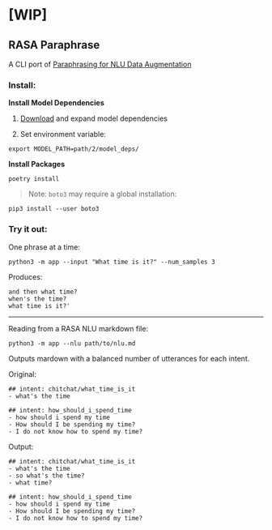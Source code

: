 # [WIP]

## RASA Paraphrase

A CLI port of [Paraphrasing for NLU Data Augmentation](https://forum.rasa.com/t/paraphrasing-for-nlu-data-augmentation-experimental/27744/1)

### Install:

**Install Model Dependencies**

1. [Download](https://paraphrase-model.nyc3.digitaloceanspaces.com/model_deps.zip) and expand model dependencies

1. Set environment variable:
```
export MODEL_PATH=path/2/model_deps/
```


**Install Packages**

```
poetry install
```

> Note: `boto3` may require a global installation:
```
pip3 install --user boto3
```

### Try it out:

One phrase at a time:
```
python3 -m app --input "What time is it?" --num_samples 3
```

Produces:
```
and then what time?
when's the time?
what time is it?'
```

---

Reading from a RASA NLU markdown file:

```
python3 -m app --nlu path/to/nlu.md
```

Outputs mardown with a balanced number of utterances for each intent.

Original:
```
## intent: chitchat/what_time_is_it
- what's the time

## intent: how_should_i_spend_time
- how should i spend my time
- How should I be spending my time?
- I do not know how to spend my time?
```

Output:
```
## intent: chitchat/what_time_is_it
- what's the time
- so what's the time?
- what time?

## intent: how_should_i_spend_time
- how should i spend my time
- How should I be spending my time?
- I do not know how to spend my time?
```

